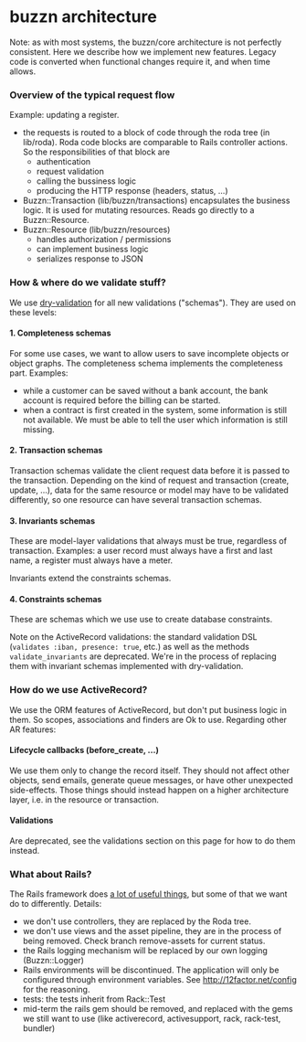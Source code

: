# buzzn architecture

Note: as with most systems, the buzzn/core architecture is not perfectly consistent. 
Here we describe how we implement new features. Legacy code is converted when functional changes require it, and when time allows.

### Overview of the typical request flow

Example: updating a register.

- the requests is routed to a block of code through the roda tree (in lib/roda). Roda code blocks are comparable to Rails controller actions. So the responsibilities of that block are
    - authentication
    - request validation
    - calling the bussiness logic
    - producing the HTTP response (headers, status, ...)
- Buzzn::Transaction (lib/buzzn/transactions) encapsulates the business logic. It is used for mutating resources. Reads go directly to a Buzzn::Resource.
- Buzzn::Resource (lib/buzzn/resources)
    - handles authorization / permissions
    - can implement business logic
    - serializes response to JSON

### How & where do we validate stuff?

We use [dry-validation](http://dry-rb.org/gems/dry-validation) for all new validations ("schemas"). They are used on these levels:

#### 1. Completeness schemas

For some use cases, we want to allow users to save incomplete objects or object graphs. The completeness schema implements the completeness part. Examples:
- while a customer can be saved without a bank account, the bank account is required before the billing can be started.
- when a contract is first created in the system, some information is still not available. We must be able to tell the user which information is still missing.

#### 2. Transaction schemas

Transaction schemas validate the client request data before it is passed to the transaction.
Depending on the kind of request and transaction (create, update, ...), data for the same resource or model may have to be validated differently, so one resource can have several transaction schemas.

#### 3. Invariants schemas

These are model-layer validations that always must be true, regardless of transaction. Examples: a user record must always have a first and last name, a register must always have a meter.

Invariants extend the constraints schemas.

#### 4. Constraints schemas

These are schemas which we use use to create database constraints.

Note on the ActiveRecord validations: the standard validation DSL (`validates :iban, presence: true`, etc.) as well as the methods `validate_invariants` are deprecated. We're in the process of replacing them with invariant schemas implemented with dry-validation.

### How do we use ActiveRecord?

We use the ORM features of ActiveRecord, but don't put business logic in them. So scopes, associations and finders are Ok to use. Regarding other AR features:

#### Lifecycle callbacks (before_create, ...) 

We use them only to change the record itself. They should not affect other objects, send emails, generate queue messages, or have other unexpected side-effects. Those things should instead happen on a higher architecture layer, i.e. in the resource or transaction.

#### Validations

Are deprecated, see the validations section on this page for how to do them instead.

### What about Rails?

The Rails framework does [a lot of useful things](https://github.com/rails-api/rails-api#handled-at-the-middleware-layer), but some of that we want do to differently. Details:

- we don't use controllers, they are replaced by the Roda tree.
- we don't use views and the asset pipeline, they are in the process of being removed. Check branch remove-assets for current status.
- the Rails logging mechanism will be replaced by our own logging (Buzzn::Logger)
- Rails environments will be discontinued. The application will only be configured through environment variables. See http://12factor.net/config for the reasoning.
- tests: the tests inherit from Rack::Test
- mid-term the rails gem should be removed, and replaced with the gems we still want to use (like activerecord, activesupport, rack, rack-test, bundler)
